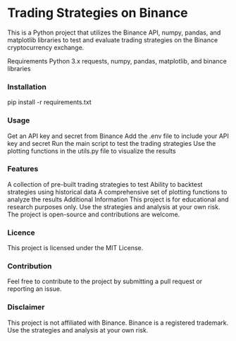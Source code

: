 <h1>Trading Strategies on Binance</h1>
This is a Python project that utilizes the Binance API, numpy, pandas, and matplotlib libraries to test and evaluate trading strategies on the Binance cryptocurrency exchange.

Requirements
Python 3.x
requests, numpy, pandas, matplotlib, and binance libraries
<h3>Installation</h3>
pip install -r requirements.txt
<h3>Usage</h3>
Get an API key and secret from Binance
Add the .env file to include your API key and secret
Run the main script to test the trading strategies
Use the plotting functions in the utils.py file to visualize the results
<h3>Features</h3>
A collection of pre-built trading strategies to test
Ability to backtest strategies using historical data
A comprehensive set of plotting functions to analyze the results
Additional Information
This project is for educational and research purposes only. Use the strategies and analysis at your own risk.
The project is open-source and contributions are welcome.
<h3>Licence</h3>
This project is licensed under the MIT License.

<h3>Contribution</h3>
Feel free to contribute to the project by submitting a pull request or reporting an issue.

<h3>Disclaimer</h3>
This project is not affiliated with Binance. Binance is a registered trademark. Use the strategies and analysis at your own risk.
